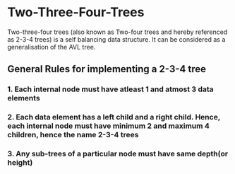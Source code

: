 # Two-Three-Four-Trees

Two-three-four trees (also known as Two-four trees and hereby referenced as 2-3-4 trees) is a self balancing data structure. It can be considered as a generalisation of the AVL tree.

## General Rules for implementing a 2-3-4 tree

### 1. Each internal node must have atleast 1 and atmost 3 data elements

### 2. Each data element has a left child and a right child. Hence, each internal node must have minimum 2 and maximum 4 children, hence the name 2-3-4 trees

### 3. Any sub-trees of a particular node must have same depth(or height)
